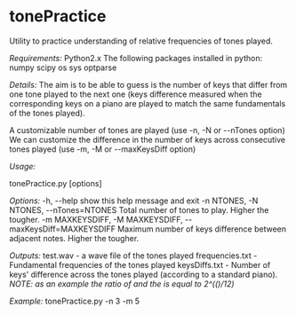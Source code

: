 # tonePractice

Utility to practice understanding of relative frequencies of tones played.

*Requirements:*
Python2.x
The following packages installed in python:
numpy
scipy
os
sys
optparse

*Details:*
The aim is to be able to guess is the number of keys that differ from one tone played to the next one (keys difference measured when the corresponding keys on a piano are played to match the same fundamentals of the tones played).

A customizable number of tones are played (use -n, -N or --nTones option)
We can customize the difference in the number of keys across consecutive tones played (use -m, -M or --maxKeysDiff option)

*Usage:*

tonePractice.py [options]

_Options:_
  -h, --help            show this help message and exit
  -n NTONES, -N NTONES, --nTones=NTONES
                        Total number of tones to play. Higher the tougher.
  -m MAXKEYSDIFF, -M MAXKEYSDIFF, --maxKeysDiff=MAXKEYSDIFF
                        Maximum number of keys difference between adjacent
                        notes. Higher the tougher.

*Outputs:*
test.wav - a wave file of the tones played
frequencies.txt - Fundamental frequencies of the tones played
keysDiffs.txt - Number of keys' difference across the tones played (according to a standard piano).
_NOTE: as an example the ratio of <frequency in the second line of frequencies.txt> and the <frequency in the first lines of frequencies.txt> is equal to 2^((<diff value in first line in KeysDiff.txt>)/12)_

*Example:*
tonePractice.py -n 3 -m 5

